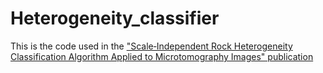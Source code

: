 # Heterogeneity_classifier
This is the code used in the ["Scale‑Independent Rock Heterogeneity Classification Algorithm Applied to Microtomography Images" publication](https://doi.org/10.1007/s11242-023-02008-1) 

